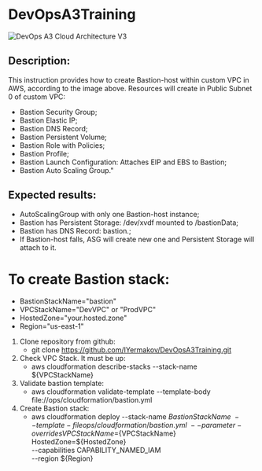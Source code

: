 # DevOpsA3Training
![DevOps A3 Cloud Architecture V3](https://user-images.githubusercontent.com/37980289/67105181-f35d9980-f1d0-11e9-9c9a-13fdf169f8f9.png)

## Description:
This instruction provides how to create Bastion-host within custom VPC in AWS, according to the image above.
Resources will create in Public Subnet 0 of custom VPC:
  - Bastion Security Group;
  - Bastion Elastic IP;
  - Bastion DNS Record;
  - Bastion Persistent Volume;
  - Bastion Role with Policies;
  - Bastion Profile;
  - Bastion Launch Configuration: Attaches EIP and EBS to Bastion;
  - Bastion Auto Scaling Group."

## Expected results:
  - AutoScalingGroup with only one Bastion-host instance;
  - Bastion has Persistent Storage: /dev/xvdf mounted to /bastionData;
  - Bastion has DNS Record: bastion.<HostedZone>;
  - If Bastion-host falls, ASG will create new one and Persistent Storage will attach to it.

# To create Bastion stack:

   * BastionStackName="bastion"
   * VPCStackName="DevVPC" or "ProdVPC"
   * HostedZone="your.hosted.zone"
   * Region="us-east-1"

1. Clone repository from github:
   - git clone https://github.com/IYermakov/DevOpsA3Training.git
2. Check VPC Stack. It must be up:
   - aws cloudformation describe-stacks --stack-name ${VPCStackName}
3. Validate bastion template:
   - aws cloudformation validate-template --template-body \
     file://ops/cloudformation/bastion.yml
4. Create Bastion stack:
   - aws cloudformation deploy --stack-name ${BastionStackName} \
                               --template-file ops/cloudformation/bastion.yml \
                               --parameter-overrides VPCStackName=${VPCStackName}  HostedZone=${HostedZone} \
                               --capabilities CAPABILITY_NAMED_IAM \
                               --region ${Region}
